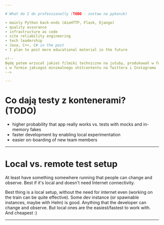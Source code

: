 ```yaml
---

# What do I do professionally (TODO - zostaw na pykonik)

- mainly Python back-ends (AioHTTP, Flask, Django)
- quality assurance
- infrastructure as code
- site reliability engineering
- tech leadership
- Java, C++, C# in the past
- I plan to post more educational material in the future

<!--
Będę potem wrzucał jakieś filmiki techniczne na jutuby, produkował w formie tekstowej na bloga,
i w formie jakiegoś minimalnego shitcontentu na Twittera i Instagrama :)
-->

---
```


# Co dają testy z kontenerami? (TODO)

- higher probability that app really works vs. tests with mocks and in-memory fakes
- faster development by enabling local experimentation
- easier on-boarding of new team members

<!--MAYBE SKIP THIS AND THE NEXT SLIDE AND JUST MENTION THE BENEFITS DURING THE PRESENTATION?-->

---

# Local vs. remote test setup

At least have something somewhere running that people can change and observe.
Best if it's local and doesn't need Internet connectivity.

Best thing is a local setup, without the need for internet even (working on the train can be quite effective).
Some dev instance (or spawnable instances, maybe with Helm) is good.
Anything that the developer can change and observe.
But local ones are the easiest/fastest to work with. And cheapest :)

<!--
Które z tych rzeczy to zasługa lokalności? Które dzięki dockerowi?

Też pewna swoboda w doborze narzędzi. Cóż, możemy wybierać wszystko, co udostępnia kontenery.

What will you gain if you use the techniques from this presentation?

More info when we get to specifics.
-->

---

